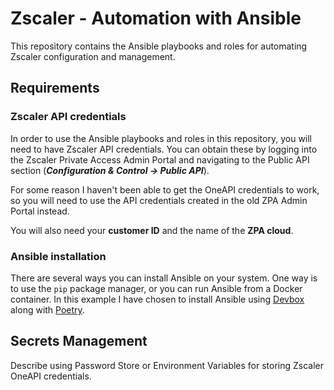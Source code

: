 # Zscaler - Automation with Ansible

This repository contains the Ansible playbooks and roles for automating Zscaler configuration and management.

## Requirements

### Zscaler API credentials

In order to use the Ansible playbooks and roles in this repository, you will need to have Zscaler API credentials. You can obtain these by logging into the Zscaler Private Access Admin Portal and navigating to the Public API section (***Configuration & Control -> Public API***).

For some reason I haven't been able to get the OneAPI credentials to work, so you will need to use the API credentials created in the old ZPA Admin Portal instead.

You will also need your **customer ID** and the name of the **ZPA cloud**.

### Ansible installation

There are several ways you can install Ansible on your system. One way is to use the `pip` package manager, or you can run Ansible from a Docker container.
In this example I have chosen to install Ansible using [Devbox](https://www.jetify.com/devbox) along with [Poetry](https://python-poetry.org/).

## Secrets Management

Describe using Password Store or Environment Variables for storing Zscaler OneAPI credentials.
